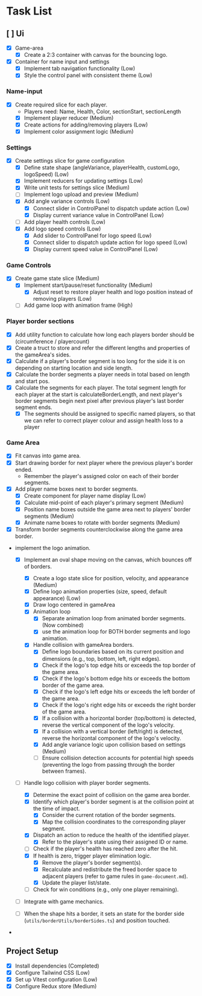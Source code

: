 # Task List

## [ ] Ui

- [x] Game-area
  - [x] Create a 2:3 container with canvas for the bouncing logo.
- [x] Container for name input and settings
  - [x] Implement tab navigation functionality (Low)
  - [x] Style the control panel with consistent theme (Low)

### Name-input

- [x] Create required slice for each player.
  - Players need: Name, Health, Color, sectionStart, sectionLength
  - [x] Implement player reducer (Medium)
  - [x] Create actions for adding/removing players (Low)
  - [x] Implement color assignment logic (Medium)

### Settings

- [x] Create settings slice for game configuration
  - [x] Define state shape (angleVariance, playerHealth, customLogo, logoSpeed) (Low)
  - [x] Implement reducers for updating settings (Low)
  - [x] Write unit tests for settings slice (Medium)
  - [ ] Implement logo upload and preview (Medium)
  - [x] Add angle variance controls (Low)
    - [x] Connect slider in ControlPanel to dispatch update action (Low)
    - [x] Display current variance value in ControlPanel (Low)
  - [ ] Add player health controls (Low)
  - [x] Add logo speed controls (Low)
    - [x] Add slider to ControlPanel for logo speed (Low)
    - [x] Connect slider to dispatch update action for logo speed (Low)
    - [x] Display current speed value in ControlPanel (Low)

### Game Controls

- [x] Create game state slice (Medium)
  - [x] Implement start/pause/reset functionality (Medium)
    - [x] Adjust reset to restore player health and logo position instead of removing players (Low)
  - [ ] Add game loop with animation frame (High)

### Player border sections

- [x] Add utility function to calculate how long each players border should be (circumference / playercount)
- [x] Create a truct to store and refer the different lengths and properties of the gameArea's sides.
- [x] Calculate if a player's border segment is too long for the side it is on depending on starting location and side length.
- [x] Calculate the border segments a player needs in total based on length and start pos.
- [x] Calculate the segments for each player. The total segment length for each player at the start is calculateBorderLength, and next player's border segments begin next pixel after previous player's last border segment ends.
  - [x] The segments should be assigned to specific named players, so that we can refer to correct player colour and assign health loss to a player

### Game Area

- [x] Fit canvas into game area.
- [x] Start drawing border for next player where the previous player's border ended.
  - Remember the player's assigned color on each of their border segments.
- [x] Add player name boxes next to border segments.
  - [x] Create component for player name display (Low)
  - [x] Calculate mid-point of each player's primary segment (Medium)
  - [x] Position name boxes outside the game area next to players' border segments (Medium)
  - [x] Animate name boxes to rotate with border segments (Medium)
- [x] Transform border segments counterclockwise along the game area border.
- implement the logo animation.

  - [x] Implement an oval shape moving on the canvas, which bounces off of borders.

    - [x] Create a logo state slice for position, velocity, and appearance (Medium)
    - [x] Define logo animation properties (size, speed, default appearance) (Low)
    - [x] Draw logo centered in gameArea
    - [x] Animation loop
      - [x] Separate animation loop from animated border segments. (Now combined)
      - [x] use the animation loop for BOTH border segments and logo animation.
    - [x] Handle collision with gameArea borders.
      - [x] Define logo boundaries based on its current position and dimensions (e.g., top, bottom, left, right edges).
      - [x] Check if the logo's top edge hits or exceeds the top border of the game area.
      - [x] Check if the logo's bottom edge hits or exceeds the bottom border of the game area.
      - [x] Check if the logo's left edge hits or exceeds the left border of the game area.
      - [x] Check if the logo's right edge hits or exceeds the right border of the game area.
      - [x] If a collision with a horizontal border (top/bottom) is detected, reverse the vertical component of the logo's velocity.
      - [x] If a collision with a vertical border (left/right) is detected, reverse the horizontal component of the logo's velocity.
      - [x] Add angle variance logic upon collision based on settings (Medium)
      - [ ] Ensure collision detection accounts for potential high speeds (preventing the logo from passing through the border between frames).

  - [ ] Handle logo collision with player border segments.

    - [x] Determine the exact point of collision on the game area border.
    - [x] Identify which player's border segment is at the collision point at the time of impact.
      - [x] Consider the current rotation of the border segments.
      - [x] Map the collision coordinates to the corresponding player segment.
    - [x] Dispatch an action to reduce the health of the identified player.
      - [x] Refer to the player's state using their assigned ID or name.
    - [ ] Check if the player's health has reached zero after the hit.
    - [x] If health is zero, trigger player elimination logic.
      - [x] Remove the player's border segment(s).
      - [x] Recalculate and redistribute the freed border space to adjacent players (refer to game rules in `game-document.md`).
      - [x] Update the player list/state.
    - [ ] Check for win conditions (e.g., only one player remaining).

  - [ ] Integrate with game mechanics.

  - [ ] When the shape hits a border, it sets an state for the border side (`utils/borderUtils/borderSides.ts`) and position touched.

-

## Project Setup

- [x] Install dependencies (Completed)
- [x] Configure Tailwind CSS (Low)
- [x] Set up Vitest configuration (Low)
- [x] Configure Redux store (Medium)
